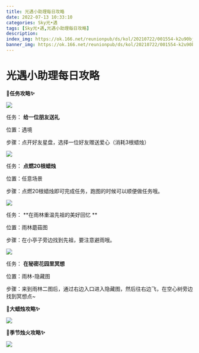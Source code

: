 ```yaml
---
title: 光遇小助理每日攻略
date: 2022-07-13 10:33:10
categories: Sky光•遇
tags: [Sky光•遇,光遇小助理每日攻略]
description: 
index_img: https://ok.166.net/reunionpub/ds/kol/20210722/001554-k2u90bj7ay.png?imageView&thumbnail=600x0&type=jpg
banner_img: https://ok.166.net/reunionpub/ds/kol/20210722/001554-k2u90bj7ay.png?imageView&thumbnail=600x0&type=jpg
---
```

# 光遇小助理每日攻略
**🎉任务攻略✨**

![](https://ok.166.net/reunionpub/ds/kol/20220713/000348-4s6p0hb1si.png)

任务： **给一位朋友送礼**

位置：遇境

步骤：点开好友星盘，选择一位好友赠送爱心（消耗3根蜡烛）

![](https://ok.166.net/reunionpub/ds/kol/20220710/000134-fvaydgszle.png)

任务： **点燃20根蜡烛**

位置：任意场景

步骤：点燃20根蜡烛即可完成任务，跑图的时候可以顺便做任务哦。

  

![](https://ok.166.net/reunionpub/ds/kol/20220713/000948-v6lpqjuk42.png)

任务： **在雨林重温先祖的美好回忆  **

位置：雨林蘑菇图

步骤：在小亭子旁边找到先祖，要注意避雨哦。

![](https://ok.166.net/reunionpub/ds/kol/20220713/000429-l8rpi32hke.png)

任务： **在秘密花园里冥想**

位置：雨林-隐藏图

步骤：来到雨林二图后，通过右边入口进入隐藏图，然后往右边飞，在空心树旁边找到冥想点~

  

  

 **🎉大蜡烛攻略✨**

![](https://ok.166.net/reunionpub/ds/kol/20220713/000548-ih8jya56vz.png)

  

 **🎉季节烛火攻略✨**

![](https://ok.166.net/reunionpub/ds/kol/20220713/000738-cbgejk7l6r.png)

  

